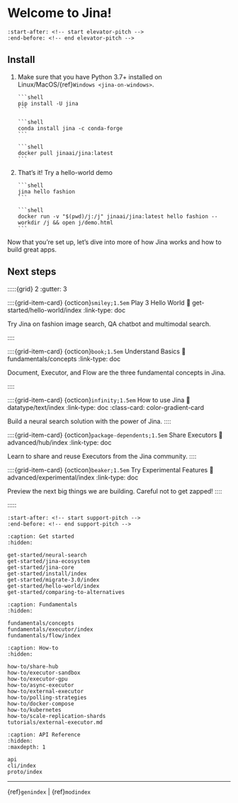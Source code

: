# Welcome to Jina!

```{include} ../README.md
:start-after: <!-- start elevator-pitch -->
:end-before: <!-- end elevator-pitch -->
```

## Install

1. Make sure that you have Python 3.7+ installed on Linux/MacOS/{ref}`Windows <jina-on-windows>`.

    ````{tab} via PyPI
    ```shell
    pip install -U jina
    ```
    ````
    ````{tab} via Conda
    ```shell
    conda install jina -c conda-forge
    ```
    ````
    ````{tab} via Docker
    ```shell
    docker pull jinaai/jina:latest
    ```
    ````

2. That’s it! Try a hello-world demo
   ````{tab} Run natively
   ```shell
   jina hello fashion
   ```
   ````
   ````{tab} Run in Docker
   ```shell
   docker run -v "$(pwd)/j:/j" jinaai/jina:latest hello fashion --workdir /j && open j/demo.html
   ```
   ````

Now that you’re set up, let’s dive into more of how Jina works and how to build great apps.

## Next steps

:::::{grid} 2
:gutter: 3


::::{grid-item-card} {octicon}`smiley;1.5em` Play 3 Hello World
:link: get-started/hello-world/index
:link-type: doc

Try Jina on fashion image search, QA chatbot and multimodal search.

::::

::::{grid-item-card} {octicon}`book;1.5em` Understand Basics
:link: fundamentals/concepts
:link-type: doc

Document, Executor, and Flow are the three fundamental concepts in Jina.

::::

::::{grid-item-card} {octicon}`infinity;1.5em` How to use Jina
:link: datatype/text/index
:link-type: doc
:class-card: color-gradient-card

Build a neural search solution with the power of Jina.
::::

::::{grid-item-card} {octicon}`package-dependents;1.5em` Share Executors
:link: advanced/hub/index
:link-type: doc

Learn to share and reuse Executors from the Jina community.
::::

::::{grid-item-card} {octicon}`beaker;1.5em` Try Experimental Features
:link: advanced/experimental/index
:link-type: doc

Preview the next big things we are building. Careful not to get zapped!
::::


:::::

```{include} ../README.md
:start-after: <!-- start support-pitch -->
:end-before: <!-- end support-pitch -->
```

```{toctree}
:caption: Get started
:hidden:

get-started/neural-search
get-started/jina-ecosystem
get-started/jina-core
get-started/install/index
get-started/migrate-3.0/index
get-started/hello-world/index
get-started/comparing-to-alternatives
```

```{toctree}
:caption: Fundamentals
:hidden:

fundamentals/concepts
fundamentals/executor/index
fundamentals/flow/index
```

```{toctree}
:caption: How-to
:hidden:

how-to/share-hub
how-to/executor-sandbox
how-to/executor-gpu
how-to/async-executor
how-to/external-executor
how-to/polling-strategies
how-to/docker-compose
how-to/kubernetes
how-to/scale-replication-shards
tutorials/external-executor.md
```


```{toctree}
:caption: API Reference
:hidden:
:maxdepth: 1

api
cli/index
proto/index
```


---
{ref}`genindex` | {ref}`modindex`

